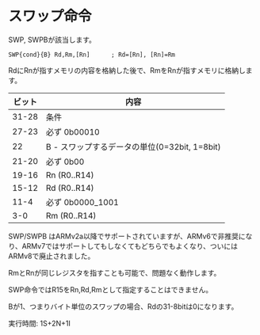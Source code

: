 # スワップ命令

SWP, SWPBが該当します。

```
SWP{cond}{B} Rd,Rm,[Rn]      ; Rd=[Rn], [Rn]=Rm
```

RdにRnが指すメモリの内容を格納した後で、RmをRnが指すメモリに格納します。

 ビット | 内容
---- | ---- 
31-28 | 条件
27-23 | 必ず 0b00010
22 | B - スワップするデータの単位(0=32bit, 1=8bit)
21-20 | 必ず 0b00
19-16 | Rn (R0..R14)
15-12 | Rd (R0..R14)
11-4 | 必ず 0b0000_1001
3-0 | Rm (R0..R14)

SWP/SWPB はARMv2a以降でサポートされていますが、ARMv6で非推奨になり、ARMv7ではサポートしてもしなくてもどちらでもよくなり、ついにはARMv8で廃止されました。

RmとRnが同じレジスタを指すことも可能で、問題なく動作します。

SWP命令ではR15をRn,Rd,Rmとして指定することはできません。

Bが1、つまりバイト単位のスワップの場合、Rdの31-8bitは0になります。

実行時間: 1S+2N+1I
